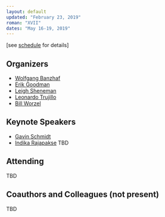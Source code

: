 ```yaml
---
layout: default
updated: "February 23, 2019"
roman: "XVII"
dates: "May 16-19, 2019"
---
```

\[see [schedule](schedule.html) for details]

## Organizers

- [Wolfgang Banzhaf](http://www.cse.msu.edu/~banzhafw/)
- [Erik Goodman](https://www.egr.msu.edu/~goodman/)
- [Leigh Sheneman](http://www.leighsheneman.com)
- [Leonardo Trujillo](https://www.researchgate.net/lab/Leonardo-Trujillo-Lab)
- [Bill Worzel](https://www.spartaninnovations.org/bill-worzel)


## Keynote Speakers

- [Gavin Schmidt](https://en.wikipedia.org/wiki/Gavin_Schmidt)
- [Indika Rajapakse](https://bme.umich.edu/people/indika-rajapakse/)
TBD

## Attending

TBD

## Coauthors and Colleagues (not present)

TBD
